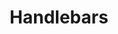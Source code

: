 ---
codehost: https://github.com/wycats/handlebars.js
images:
- handlebarsjs-icon.svg
- handlebarsjs-ar21.svg
logohandle: handlebarsjs
sort: handlebarsjs
title: Handlebars
website: http://handlebarsjs.com/
wikipedia: https://en.wikipedia.org/wiki/Mustache_(template_system)#Handlebars
---